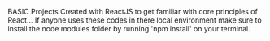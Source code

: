 BASIC Projects Created with ReactJS to get familiar with core principles of React...
If anyone uses these codes in there local environment make sure to install the node modules folder by running 'npm install' on your terminal.
